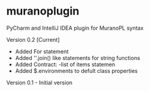 muranoplugin
============

PyCharm and IntelliJ IDEA plugin for MuranoPL syntax

Version 0.2 [Current]
 - Added For statement
 - Added ''.join() like statements for string functions
 - Added Contract: -list of items statemen
 - Added $.environments to defult class properties

Version 0.1 - Initial version 
